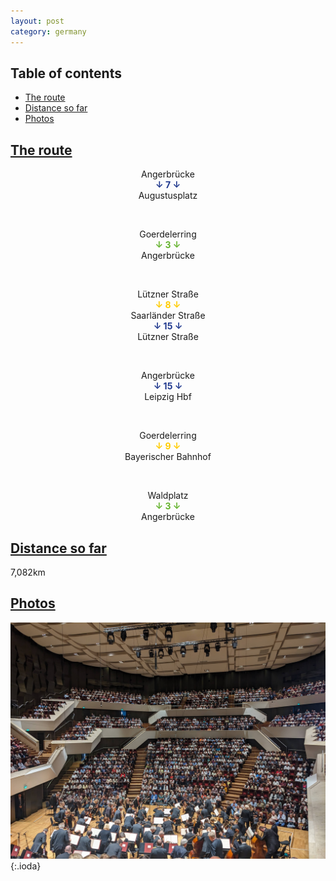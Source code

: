 ```yaml
---
layout: post
category: germany
---
```



## Table of contents
- [The route](#the-route)
- [Distance so far](#distance-so-far)
- [Photos](#photos)


## [The route](#the-route)

<center> Angerbrücke </center>

<center> <span style="color:#213a8f "> <b> ↓ 7 ↓ </b> </span> </center>

<center> Augustusplatz </center>

<span> <br> </span>

<center> Goerdelerring </center>

<center> <span style="color:#65b32e "> <b> ↓ 3 ↓ </b> </span> </center>

<center> Angerbrücke </center>

<span> <br> </span>

<center> Lützner Straße </center>

<center> <span style="color:#ffcc00 "> <b> ↓ 8 ↓ </b> </span> </center>

<center> Saarländer Straße </center>

<center> <span style="color:#213a8f "> <b> ↓ 15 ↓ </b> </span> </center>

<center> Lützner Straße </center>

<span> <br> </span>

<center> Angerbrücke </center>

<center> <span style="color:#213a8f "> <b> ↓ 15 ↓ </b> </span> </center>

<center> Leipzig Hbf </center>

<span> <br> </span>

<center> Goerdelerring </center>

<center> <span style="color:#ffcc00 "> <b> ↓ 9 ↓ </b> </span> </center>

<center> Bayerischer Bahnhof </center>

<span> <br> </span>

<center> Waldplatz </center>

<center> <span style="color:#65b32e "> <b> ↓ 3 ↓ </b> </span> </center>

<center> Angerbrücke </center>

## [Distance so far](#distance-so-far)

7,082km

## [Photos](#photos)

![theme logo](pictures/671-min.JPG){:.ioda}

